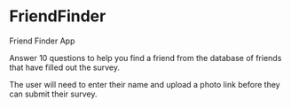 # FriendFinder
Friend Finder App

Answer 10 questions to help you find a friend from the database of friends that have filled out the survey.

The user will need to enter their name and upload a photo link before they can submit their survey.
